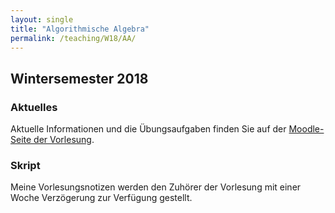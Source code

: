 ```yaml
---
layout: single
title: "Algorithmische Algebra"
permalink: /teaching/W18/AA/
---
```


## Wintersemester 2018

### Aktuelles

Aktuelle Informationen und die Übungsaufgaben finden Sie auf der [Moodle-Seite der Vorlesung](https://moodle.uni-siegen.de/course/view.php?id=18695).

### Skript

Meine Vorlesungsnotizen werden den Zuhörer der Vorlesung mit einer Woche Verzögerung zur Verfügung gestellt.
